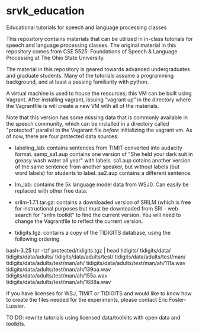 # srvk_education
Educational tutorials for speech and language processing classes

This repository contains materials that can be utilized in in-class tutorials for speech and language processing classes.
The original material in this repository comes from CSE 5525: Foundations of Speech & Language Processing at The Ohio State University.

The material in this repository is geared towards advanced undergraduates and graduate students.  Many of the tutorials assume a
programming background, and at least a passing familiarity with python.

A virtual machine is used to house the resources; this VM can be built using Vagrant.  After installing vagrant, issuing “vagrant up” in the directory where the Vagrantfile is will create a new VM with all of the materials.

Note that this version has some missing data that is commonly available in the speech community, which can be installed in a directory called "protected" parallel to the Vagarant file *before* initializing the vagrant vm.  As of now, there are four protected data sources:

* labeling_lab: contains sentences from TIMIT converted into audacity format.  samp_sa1.aup contains one version of "She held your dark suit in greasy wash water all year" with labels.  sa1.aup cotains another version of the same sentence from another speaker, but without labels (but word labels) for students to label.  sa2.aup contains a different sentence.

* lm_lab: contains the 5k language model data from WSJ0.  Can easily be replaced with other free data.

* srilm-1.7.1.tar.gz: contains a downloaded version of SRILM (which is free for instructional purposes but must be downloaded from SRI - web search for "srilm toolkit" to find the current version.  You will need to change the Vagrantfile to reflect the current version.

* tidigits.tgz: contains a copy of the TIDIGITS database, using the following ordering

bash-3.2$ tar -tzf protected/tidigits.tgz | head
tidigits/
tidigits/data/
tidigits/data/adults/
tidigits/data/adults/test/
tidigits/data/adults/test/man/
tidigits/data/adults/test/man/ah/
tidigits/data/adults/test/man/ah/111a.wav
tidigits/data/adults/test/man/ah/139oa.wav
tidigits/data/adults/test/man/ah/155a.wav
tidigits/data/adults/test/man/ah/1688a.wav

If you have licenses for WSJ, TIMIT or TIDIGITS and would like to know how to create the files needed for the experiments, please contact Eric Fosler-Lussier.  

TO DO: rewrite tutorials using licensed data/toolkits with open data and toolkits.
